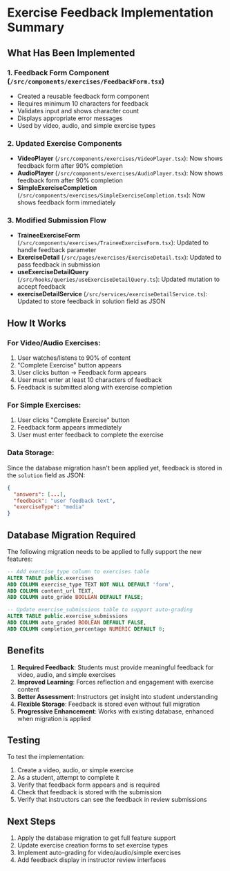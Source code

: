 # Exercise Feedback Implementation Summary

## What Has Been Implemented

### 1. Feedback Form Component (`/src/components/exercises/FeedbackForm.tsx`)

- Created a reusable feedback form component
- Requires minimum 10 characters for feedback
- Validates input and shows character count
- Displays appropriate error messages
- Used by video, audio, and simple exercise types

### 2. Updated Exercise Components

- **VideoPlayer** (`/src/components/exercises/VideoPlayer.tsx`): Now shows feedback form after 90% completion
- **AudioPlayer** (`/src/components/exercises/AudioPlayer.tsx`): Now shows feedback form after 90% completion
- **SimpleExerciseCompletion** (`/src/components/exercises/SimpleExerciseCompletion.tsx`): Now shows feedback form immediately

### 3. Modified Submission Flow

- **TraineeExerciseForm** (`/src/components/exercises/TraineeExerciseForm.tsx`): Updated to handle feedback parameter
- **ExerciseDetail** (`/src/pages/exercises/ExerciseDetail.tsx`): Updated to pass feedback in submission
- **useExerciseDetailQuery** (`/src/hooks/queries/useExerciseDetailQuery.ts`): Updated mutation to accept feedback
- **exerciseDetailService** (`/src/services/exerciseDetailService.ts`): Updated to store feedback in solution field as JSON

## How It Works

### For Video/Audio Exercises:

1. User watches/listens to 90% of content
2. "Complete Exercise" button appears
3. User clicks button → Feedback form appears
4. User must enter at least 10 characters of feedback
5. Feedback is submitted along with exercise completion

### For Simple Exercises:

1. User clicks "Complete Exercise" button
2. Feedback form appears immediately
3. User must enter feedback to complete the exercise

### Data Storage:

Since the database migration hasn't been applied yet, feedback is stored in the `solution` field as JSON:

```json
{
  "answers": [...],
  "feedback": "user feedback text",
  "exerciseType": "media"
}
```

## Database Migration Required

The following migration needs to be applied to fully support the new features:

```sql
-- Add exercise_type column to exercises table
ALTER TABLE public.exercises
ADD COLUMN exercise_type TEXT NOT NULL DEFAULT 'form',
ADD COLUMN content_url TEXT,
ADD COLUMN auto_grade BOOLEAN DEFAULT FALSE;

-- Update exercise_submissions table to support auto-grading
ALTER TABLE public.exercise_submissions
ADD COLUMN auto_graded BOOLEAN DEFAULT FALSE,
ADD COLUMN completion_percentage NUMERIC DEFAULT 0;
```

## Benefits

1. **Required Feedback**: Students must provide meaningful feedback for video, audio, and simple exercises
2. **Improved Learning**: Forces reflection and engagement with exercise content
3. **Better Assessment**: Instructors get insight into student understanding
4. **Flexible Storage**: Feedback is stored even without full migration
5. **Progressive Enhancement**: Works with existing database, enhanced when migration is applied

## Testing

To test the implementation:

1. Create a video, audio, or simple exercise
2. As a student, attempt to complete it
3. Verify that feedback form appears and is required
4. Check that feedback is stored with the submission
5. Verify that instructors can see the feedback in review submissions

## Next Steps

1. Apply the database migration to get full feature support
2. Update exercise creation forms to set exercise types
3. Implement auto-grading for video/audio/simple exercises
4. Add feedback display in instructor review interfaces
